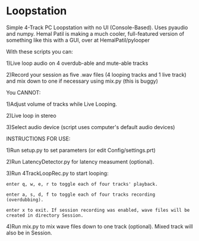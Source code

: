 # Loopstation
Simple 4-Track PC Loopstation with no UI (Console-Based). Uses pyaudio and numpy.
Hemal Patil is making a much cooler, full-featured version of something like this with a GUI, over at HemalPatil/pylooper

With these scripts you can:

1)Live loop audio on 4 overdub-able and mute-able tracks

2)Record your session as five .wav files (4 looping tracks and 1 live track) and mix down to one if necessary using mix.py (this is buggy)

You CANNOT:

1)Adjust volume of tracks while Live Looping.

2)Live loop in stereo

3)Select audio device (script uses computer's default audio devices)

INSTRUCTIONS FOR USE:

1)Run setup.py to set parameters (or edit Config/settings.prt)

2)Run LatencyDetector.py for latency measument (optional).

3)Run 4TrackLoopRec.py to start looping:

    enter q, w, e, r to toggle each of four tracks' playback.
    
    enter a, s, d, f to toggle each of four tracks recording (overdubbing).
    
    enter x to exit. If session recording was enabled, wave files will be created in directory Session.

4)Run mix.py to mix wave files down to one track (optional). Mixed track will also be in Session.

